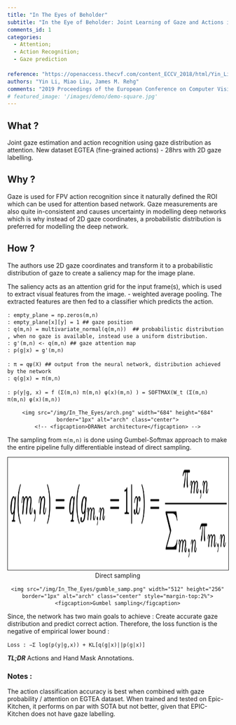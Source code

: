 ```yaml
---
title: "In The Eyes of Beholder"
subtitle: "In the Eye of Beholder: Joint Learning of Gaze and Actions in First Person Video"
comments_id: 1
categories:
  - Attention;
  - Action Recognition;
  - Gaze prediction

reference: "https://openaccess.thecvf.com/content_ECCV_2018/html/Yin_Li_In_the_Eye_ECCV_2018_paper.html"
authors: "Yin Li, Miao Liu, James M. Rehg"
comments: "2019 Proceedings of the European Conference on Computer Vision (ECCV)"
# featured_image: '/images/demo/demo-square.jpg'
---
```


## What ?

Joint gaze estimation and action recognition using gaze distribution as attention. New dataset EGTEA (fine-grained actions) - 28hrs with 2D gaze labelling.

## Why ?

Gaze is used for FPV action recognition since it naturally defined the ROI which can be used for attention based network. Gaze measurements are also quite in-consistent and causes uncertainty in modelling deep networks which is why instead of 2D gaze coordinates, a probabilistic distribution is preferred for modelling the deep network.

## How ?

The authors use 2D gaze coordinates and transform it to a probabilistic distribution of gaze to create a saliency map for the image plane.

The saliency acts as an attention grid for the input frame(s), which is used to extract visual features from the image. - weighted average pooling. The extracted features are then fed to a classifier which predicts the action.

```
: empty_plane = np.zeros(m,n)
: empty_plane[x][y] = 1 ## gaze position
: q(m,n) = multivariate_normal(q(m,n))  ## probabilistic distribution , when no gaze is available, instead use a uniform distribution.
: g'(m,n) <- q(m,n) ## gaze attention map
: p(g|x) = g'(m,n)

: π = qψ(X) ## output from the neural network, distribution achieved by the network
: q(g|x) = π(m,n)

: p(y|g, x) = f (Σ(m,n) π(m,n) φ(x)(m,n) ) = SOFTMAX(W_t (Σ(m,n) π(m,n) φ(x)(m,n))
```

<div align="center" class="img-container" style="margin-top:2%">

    <img src="/img/In_The_Eyes/arch.png" width="684" height="684" border="1px" alt="arch" class="center">
    <!-- <figcaption>DRANet architecture</figcaption> -->
</div>

The sampling from `π(m,n)` is done using Gumbel-Softmax approach to make the entire pipeline fully differentiable instead of direct sampling.

<div align="center" class="img-container" style="margin-top:2%">
    <img src="/img/In_The_Eyes/direct_samp.png" width="512" height="256" border="1px" alt="arch" class="center">
    <figcaption>Direct sampling</figcaption>

    <img src="/img/In_The_Eyes/gumble_samp.png" width="512" height="256" border="1px" alt="arch" class="center" style="margin-top:2%">
    <figcaption>Gumbel sampling</figcaption>
</div>

Since, the network has two main goals to achieve : Create accurate gaze distribution and predict correct action. Therefore, the loss function is the negative of empirical lower bound :

```
Loss : −Σ log(p(y|g,x)) + KL[q(g|x)||p(g|x)]
```

***TL;DR*** Actions and Hand Mask Annotations.

### Notes :

The action classification accuracy is best when combined with gaze probability / attention on EGTEA dataset. When trained and tested on Epic-Kitchen, it performs on par with SOTA but not better, given that EPIC-Kitchen does not have gaze labelling.  
